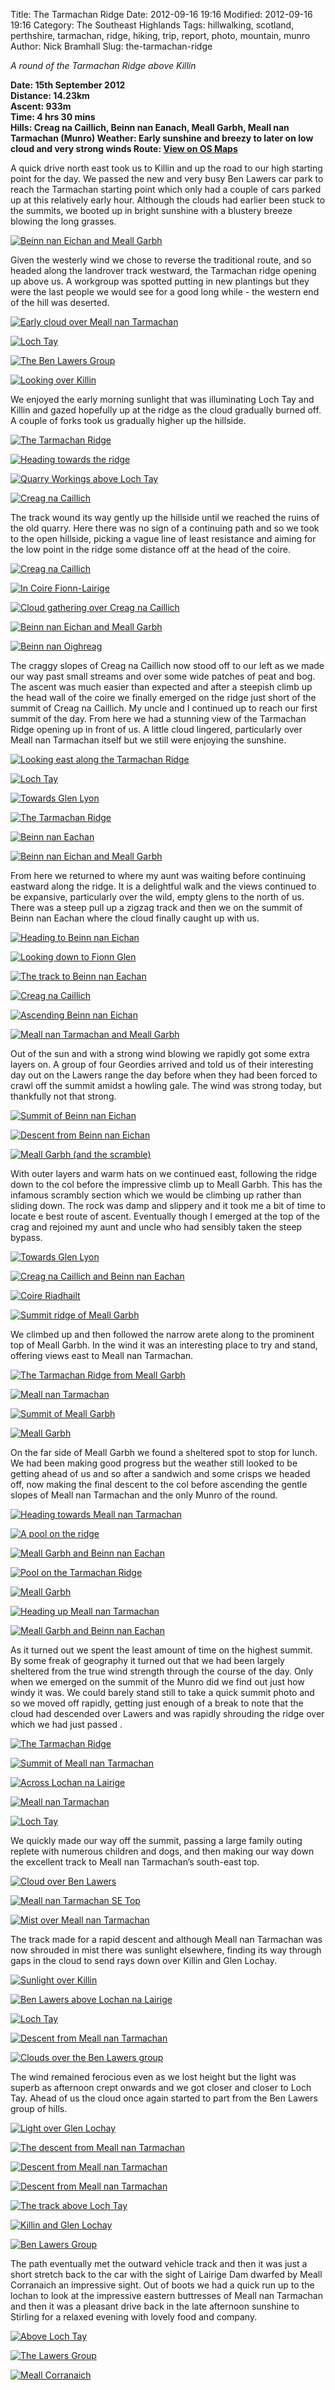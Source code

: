 Title: The Tarmachan Ridge
Date: 2012-09-16 19:16
Modified: 2012-09-16 19:16
Category: The Southeast Highlands
Tags: hillwalking, scotland, perthshire, tarmachan,  ridge, hiking, trip, report, photo, mountain, munro
Author: Nick Bramhall
Slug: the-tarmachan-ridge

_A round of the Tarmachan Ridge above Killin_

**Date: 15th September 2012  
Distance: 14.23km  
Ascent: 933m  
Time: 4 hrs 30 mins  
Hills: Creag na Caillich, Beinn nan Eanach, Meall Garbh, Meall nan Tarmachan (Munro)
Weather: Early sunshine and breezy to later on low cloud and very strong winds
Route: [View on OS Maps](https://www.invertedworld.co.uk/hillwalking/trip/369)**

A quick drive north east took us to Killin and up the road to our high starting point for the day. We passed the new and very busy Ben Lawers car park to reach the Tarmachan starting point which only had a couple of cars parked up at this relatively early hour. Although the clouds had earlier been stuck to the summits, we booted up in bright sunshine with a blustery breeze blowing the long grasses. 

[![Beinn nan Eichan and Meall Garbh](http://farm9.staticflickr.com/8441/8016213185_48a86be6cd_b.jpg)](http://flic.kr/p/ddnbUa "Beinn nan Eichan and Meall Garbh by Nick Bramhall, on Flickr")

<!--more-->

Given the westerly wind we chose to reverse the traditional route, and so headed along the landrover track westward, the Tarmachan ridge opening up above us. A workgroup was spotted putting in new plantings but they were the last people we would see for a good long while - the western end of the hill was deserted.

[![Early cloud over Meall nan Tarmachan](http://farm9.staticflickr.com/8301/8016134003_5203a19c90_b.jpg)](http://flic.kr/p/ddmMmX "Early cloud over Meall nan Tarmachan by Nick Bramhall, on Flickr")

[![Loch Tay](http://farm9.staticflickr.com/8306/8006838358_f4c4f779cc_b.jpg)](http://flic.kr/p/dcx96d "Loch Tay by Nick Bramhall, on Flickr")

[![The Ben Lawers Group](http://farm9.staticflickr.com/8445/8016138235_95f9d100be_b.jpg)](http://flic.kr/p/ddmNBV "The Ben Lawers Group by Nick Bramhall, on Flickr")

[![Looking over Killin](http://farm9.staticflickr.com/8444/8016145104_b01740c4b3_b.jpg)](http://flic.kr/p/ddmQEm "Looking over Killin by Nick Bramhall, on Flickr")

We enjoyed the early morning sunlight that was illuminating Loch Tay and Killin and gazed hopefully up at the ridge as the cloud gradually burned off. A couple of forks took us gradually higher up the hillside.

[![The Tarmachan Ridge](http://farm9.staticflickr.com/8319/8016157752_a2eeb69e47_b.jpg)](http://flic.kr/p/ddmUqq "The Tarmachan Ridge by Nick Bramhall, on Flickr")

[![Heading towards the ridge](http://farm9.staticflickr.com/8041/8035201671_df54be4a7d_b.jpg)](http://flic.kr/p/df3vvR "Heading towards the ridge by Nick Bramhall, on Flickr")

[![Quarry Workings above Loch Tay](http://farm9.staticflickr.com/8458/8016160594_53afd91931_b.jpg)](http://flic.kr/p/ddmVgq "Quarry Workings above Loch Tay by Nick Bramhall, on Flickr")

[![Creag na Caillich](http://farm9.staticflickr.com/8178/8016156761_9fb8216119_b.jpg)](http://flic.kr/p/ddmU8k "Creag na Caillich by Nick Bramhall, on Flickr")

The track wound its way gently up the hillside until we reached the ruins of the old quarry. Here there was no sign of a continuing path and so we took to the open hillside, picking a vague line of least resistance and aiming for the low point in the ridge some distance off at the head of the coire. 

[![Creag na Caillich](http://farm9.staticflickr.com/8295/8016178517_414bb7eecc_b.jpg)](http://flic.kr/p/ddn1Ar "Creag na Caillich by Nick Bramhall, on Flickr")

[![In Coire Fionn-Lairige](http://farm9.staticflickr.com/8311/8035200892_6c0d641803_b.jpg)](http://flic.kr/p/df3vhq "In Coire Fionn-Lairige by Nick Bramhall, on Flickr")

[![Cloud gathering over Creag na Caillich](http://farm9.staticflickr.com/8298/8016185440_1a84d28d31_b.jpg)](http://flic.kr/p/ddn3DN "Cloud gathering over Creag na Caillich by Nick Bramhall, on Flickr")

[![Beinn nan Eichan and Meall Garbh](http://farm9.staticflickr.com/8039/8016186669_22666d43db_b.jpg)](http://flic.kr/p/ddn41Z "Beinn nan Eichan and Meall Garbh by Nick Bramhall, on Flickr")

[![Beinn nan Oighreag](http://farm9.staticflickr.com/8315/8016189597_853aa3bbf4_b.jpg)](http://flic.kr/p/ddn4Tt "Beinn nan Oighreag by Nick Bramhall, on Flickr")

The craggy slopes of Creag na Caillich now stood off to our left as we made our way past small streams and over some wide patches of peat and bog. The ascent was much easier than expected and after a steepish climb up the head wall of the coire we finally emerged on the ridge just short of the summit of Creag na Caillich. My uncle and I continued up to reach our first summit of the day. From here we had a stunning view of the Tarmachan Ridge opening up in front of us. A little cloud lingered, particularly over Meall nan Tarmachan itself but we still were enjoying the sunshine.

[![Looking east along the Tarmachan Ridge](http://farm9.staticflickr.com/8174/8016192679_2b6d6a7a27_b.jpg)](http://flic.kr/p/ddn5NB "Looking east along the Tarmachan Ridge by Nick Bramhall, on Flickr")

[![Loch Tay](http://farm9.staticflickr.com/8041/8016197882_4f17290814_b.jpg)](http://flic.kr/p/ddn7mj "Loch Tay by Nick Bramhall, on Flickr")

[![Towards Glen Lyon](http://farm9.staticflickr.com/8454/8016199306_959e7ee293_b.jpg)](http://flic.kr/p/ddn7LS "Towards Glen Lyon by Nick Bramhall, on Flickr")

[![The Tarmachan Ridge](http://farm9.staticflickr.com/8436/8016201086_8371d3004f_b.jpg)](http://flic.kr/p/ddn8iy "The Tarmachan Ridge by Nick Bramhall, on Flickr")

[![Beinn nan Eachan](http://farm9.staticflickr.com/8309/8016203007_dfd3e40127_b.jpg)](http://flic.kr/p/ddn8SF "Beinn nan Eachan by Nick Bramhall, on Flickr")

[![Beinn nan Eichan and Meall Garbh](http://farm9.staticflickr.com/8436/8016230525_a2e1cd2703_b.jpg)](http://flic.kr/p/ddnh48 "Beinn nan Eichan and Meall Garbh by Nick Bramhall, on Flickr")

From here we returned to where my aunt was waiting before continuing eastward along the ridge. It is a delightful walk and the views continued to be expansive, particularly over the wild, empty glens to the north of us. There was a steep pull up a zigzag track and then we on the summit of Beinn nan Eachan where the cloud finally caught up with us.

[![Heading to Beinn nan Eichan](http://farm9.staticflickr.com/8457/8016216419_129c30a78e_b.jpg)](http://flic.kr/p/ddncRV "Heading to Beinn nan Eichan by Nick Bramhall, on Flickr")

[![Looking down to Fionn Glen](http://farm9.staticflickr.com/8447/8016221947_676dbf7d93_b.jpg)](http://flic.kr/p/ddneve "Looking down to Fionn Glen by Nick Bramhall, on Flickr")

[![The track to Beinn nan Eachan](http://farm9.staticflickr.com/8322/8016226706_76d6be3cd4_b.jpg)](http://flic.kr/p/ddnfVh "The track to Beinn nan Eachan by Nick Bramhall, on Flickr")

[![Creag na Caillich](http://farm9.staticflickr.com/8449/8016238601_1d4b0665aa_b.jpg)](http://flic.kr/p/ddnjsn "Creag na Caillich by Nick Bramhall, on Flickr")

[![Ascending Beinn nan Eichan](http://farm9.staticflickr.com/8301/8016239218_066c06cb31_b.jpg)](http://flic.kr/p/ddnjD1 "Ascending Beinn nan Eichan by Nick Bramhall, on Flickr")

[![Meall nan Tarmachan and Meall Garbh](http://farm9.staticflickr.com/8462/8016245156_8821fa4f1a_b.jpg)](http://flic.kr/p/ddnmpo "Meall nan Tarmachan and Meall Garbh by Nick Bramhall, on Flickr")

 Out of the sun and with a strong wind blowing we rapidly got some extra layers on. A group of four Geordies arrived and told us of their interesting day out on the Lawers range the day before when they had been forced to crawl off the summit amidst a howling gale. The wind was strong today, but thankfully not that strong.
 
 [![Summit of Beinn nan Eichan](http://farm9.staticflickr.com/8439/8016250576_e3a19acbba_b.jpg)](http://flic.kr/p/ddno1Q "Summit of Beinn nan Eichan by Nick Bramhall, on Flickr")
 
 [![Descent from Beinn nan Eichan](http://farm9.staticflickr.com/8310/8016252244_51b1ac577c_b.jpg)](http://flic.kr/p/ddnovA "Descent from Beinn nan Eichan by Nick Bramhall, on Flickr")
 
 [![Meall Garbh (and the scramble)](http://farm9.staticflickr.com/8170/8016260510_4764b87e44_b.jpg)](http://flic.kr/p/ddnqY7 "Meall Garbh (and the scramble) by Nick Bramhall, on Flickr")

With outer layers and warm hats on we continued east, following the ridge down to the col before the impressive climb up to Meall Garbh. This has the infamous scrambly section which we would be climbing up rather than sliding down. The rock was damp and slippery and it took me a bit of time to locate e best route of ascent. Eventually though I emerged at the top of the crag and rejoined my aunt and uncle who had sensibly taken the steep bypass. 

[![Towards Glen Lyon](http://farm9.staticflickr.com/8035/8016261547_2b4069d46d_b.jpg)](http://flic.kr/p/ddnrgZ "Towards Glen Lyon by Nick Bramhall, on Flickr")

[![Creag na Caillich and Beinn nan Eachan](http://farm9.staticflickr.com/8170/8016280743_67b43b6fed_b.jpg)](http://flic.kr/p/ddnwYX "Creag na Caillich and Beinn nan Eachan by Nick Bramhall, on Flickr")

[![Coire Riadhailt](http://farm9.staticflickr.com/8440/8016272701_1d5f504c8f_b.jpg)](http://flic.kr/p/ddnuAi "Coire Riadhailt by Nick Bramhall, on Flickr")

[![Summit ridge of Meall Garbh](http://farm9.staticflickr.com/8300/8016285558_ac52689f22_b.jpg)](http://flic.kr/p/ddnypY "Summit ridge of Meall Garbh by Nick Bramhall, on Flickr")

We climbed up and then followed the narrow arete along to the prominent top of Meall Garbh. In the wind it was an interesting place to try and stand, offering views east to Meall nan Tarmachan. 

[![The Tarmachan Ridge from Meall Garbh](http://farm9.staticflickr.com/8033/8016296590_e770a8674f_b.jpg)](http://flic.kr/p/ddnBGb "The Tarmachan Ridge from Meall Garbh by Nick Bramhall, on Flickr")

[![Meall nan Tarmachan](http://farm9.staticflickr.com/8175/8016302948_78d8f301c4_b.jpg)](http://flic.kr/p/ddnDzN "Meall nan Tarmachan by Nick Bramhall, on Flickr")

[![Summit of Meall Garbh](http://farm9.staticflickr.com/8033/8016307578_dd2778366a_b.jpg)](http://flic.kr/p/ddnEXC "Summit of Meall Garbh by Nick Bramhall, on Flickr")

[![Meall Garbh](http://farm9.staticflickr.com/8319/8035203517_dc79e62c09_b.jpg)](http://flic.kr/p/df3w4F "Meall Garbh by Nick Bramhall, on Flickr")

On the far side of Meall Garbh we found a sheltered spot to stop for lunch. We had been making good progress but the weather still looked to be getting ahead of us and so after a sandwich and some crisps we headed off, now making the final descent to the col before ascending the gentle slopes of Meall nan Tarmachan and the only Munro of the round.

[![Heading towards Meall nan Tarmachan](http://farm9.staticflickr.com/8456/8016307251_b95ab0611c_b.jpg)](http://flic.kr/p/ddnERZ "Heading towards Meall nan Tarmachan by Nick Bramhall, on Flickr")

[![A pool on the ridge](http://farm9.staticflickr.com/8455/8016315188_91f814724a_b.jpg)](http://flic.kr/p/ddnHdQ "A pool on the ridge by Nick Bramhall, on Flickr")

[![Meall Garbh and Beinn nan Eachan](http://farm9.staticflickr.com/8035/8016322572_8217a588f8_b.jpg)](http://flic.kr/p/ddnKq9 "Meall Garbh and Beinn nan Eachan by Nick Bramhall, on Flickr")

[![Pool on the Tarmachan Ridge](http://farm9.staticflickr.com/8322/8016321797_b2125eaed4_b.jpg)](http://flic.kr/p/ddnKbM "Pool on the Tarmachan Ridge by Nick Bramhall, on Flickr")

[![Meall Garbh](http://farm9.staticflickr.com/8035/8016328356_b40a890126_b.jpg)](http://flic.kr/p/ddnM8S "Meall Garbh by Nick Bramhall, on Flickr")

[![Heading up Meall nan Tarmachan](http://farm9.staticflickr.com/8176/8016333930_bcbb089edf_b.jpg)](http://flic.kr/p/ddnNMY "Heading up Meall nan Tarmachan by Nick Bramhall, on Flickr")

[![Meall Garbh and Beinn nan Eachan](http://farm9.staticflickr.com/8318/8016332052_9bb319f1c4_b.jpg)](http://flic.kr/p/ddnNeA "Meall Garbh and Beinn nan Eachan by Nick Bramhall, on Flickr")

As it turned out we spent the least amount of time on the highest summit. By some freak of geography it turned out that we had been largely sheltered from the true wind strength through the course of the day. Only when we emerged on the summit of the Munro did we find out just how windy it was. We could barely stand still to take a quick summit photo and so we moved off rapidly, getting just enough of a break to note that the cloud had descended over Lawers and was rapidly shrouding the ridge over which we had just passed .

[![The Tarmachan Ridge](http://farm9.staticflickr.com/8304/8016334765_608cca9416_b.jpg)](http://flic.kr/p/ddnP3n "The Tarmachan Ridge by Nick Bramhall, on Flickr")

[![Summit of Meall nan Tarmachan](http://farm9.staticflickr.com/8178/8016337179_23d84fff33_b.jpg)](http://flic.kr/p/ddnPKZ "Summit of Meall nan Tarmachan by Nick Bramhall, on Flickr")

[![Across Lochan na Lairige](http://farm9.staticflickr.com/8457/8016341830_ae07a978ee_b.jpg)](http://flic.kr/p/ddnR9b "Across Lochan na Lairige by Nick Bramhall, on Flickr")

[![Meall nan Tarmachan](http://farm9.staticflickr.com/8036/8016346118_abcf4cd595_b.jpg)](http://flic.kr/p/ddnSq7 "Meall nan Tarmachan by Nick Bramhall, on Flickr")

[![Loch Tay](http://farm9.staticflickr.com/8459/8016349083_1b0817b914_b.jpg)](http://flic.kr/p/ddnTie "Loch Tay by Nick Bramhall, on Flickr")

We quickly made our way off the summit, passing a large family outing replete with numerous children and dogs, and then making our way down the excellent track to Meall nan Tarmachan’s south-east top.

[![Cloud over Ben Lawers](http://farm9.staticflickr.com/8030/8016355061_b1e3f70daa_b.jpg)](http://flic.kr/p/ddnV5i "Cloud over Ben Lawers by Nick Bramhall, on Flickr")

[![Meall nan Tarmachan SE Top](http://farm9.staticflickr.com/8461/8016357283_48bac897a7_b.jpg)](http://flic.kr/p/ddnVJB "Meall nan Tarmachan SE Top by Nick Bramhall, on Flickr")

[![Mist over Meall nan Tarmachan](http://farm9.staticflickr.com/8451/8016365714_ba7c318c85_b.jpg)](http://flic.kr/p/ddnYeY "Mist over Meall nan Tarmachan by Nick Bramhall, on Flickr")

The track made for a rapid descent and although Meall nan Tarmachan was now shrouded in mist there was sunlight elsewhere, finding its way through gaps in the cloud to send rays down over Killin and Glen Lochay. 

[![Sunlight over Killin](http://farm9.staticflickr.com/8461/8016370485_7683b8dfc6_b.jpg)](http://flic.kr/p/ddnZEe "Sunlight over Killin by Nick Bramhall, on Flickr")

[![Ben Lawers above Lochan na Lairige](http://farm9.staticflickr.com/8177/8016374936_c0869c1206_b.jpg)](http://flic.kr/p/ddo1YY "Ben Lawers above Lochan na Lairige by Nick Bramhall, on Flickr")

[![Loch Tay](http://farm9.staticflickr.com/8310/8016374045_3cbbbdd0c6_b.jpg)](http://flic.kr/p/ddo1HB "Loch Tay by Nick Bramhall, on Flickr")

[![Descent from Meall nan Tarmachan](http://farm9.staticflickr.com/8302/8016378656_344a5b24fa_b.jpg)](http://flic.kr/p/ddo367 "Descent from Meall nan Tarmachan by Nick Bramhall, on Flickr")

[![Clouds over the Ben Lawers group](http://farm9.staticflickr.com/8456/8016380404_69dc7c5d65_b.jpg)](http://flic.kr/p/ddo3Bf "Clouds over the Ben Lawers group by Nick Bramhall, on Flickr")

The wind remained ferocious even as we lost height but the light was superb as afternoon crept onwards and we got closer and closer to Loch Tay. Ahead of us the cloud once again started to part from the Ben Lawers group of hills.

[![Light over Glen Lochay](http://farm9.staticflickr.com/8457/8016384871_299c374f30_b.jpg)](http://flic.kr/p/ddo4Wg "Light over Glen Lochay by Nick Bramhall, on Flickr")

[![The descent from Meall nan Tarmachan](http://farm9.staticflickr.com/8305/8016393052_40b7a90539_b.jpg)](http://flic.kr/p/ddo7nj "The descent from Meall nan Tarmachan by Nick Bramhall, on Flickr")

[![Descent from Meall nan Tarmachan](http://farm9.staticflickr.com/8319/8035203019_98efc36d7a_b.jpg)](http://flic.kr/p/df3vV6 "Descent from Meall nan Tarmachan by Nick Bramhall, on Flickr")

[![Descent from Meall nan Tarmachan](http://farm9.staticflickr.com/8306/8016402148_af29e2c40a_b.jpg)](http://flic.kr/p/ddoa59 "Descent from Meall nan Tarmachan by Nick Bramhall, on Flickr")

[![The track above Loch Tay](http://farm9.staticflickr.com/8169/8016407704_bcb3ed172f_b.jpg)](http://flic.kr/p/ddobHW "The track above Loch Tay by Nick Bramhall, on Flickr")

[![Killin and Glen Lochay](http://farm9.staticflickr.com/8042/8016405875_cc7f86a64c_b.jpg)](http://flic.kr/p/ddobbp "Killin and Glen Lochay by Nick Bramhall, on Flickr")

[![Ben Lawers Group](http://farm9.staticflickr.com/8318/8016413269_95cecec0c0_b.jpg)](http://flic.kr/p/ddodnT "Ben Lawers Group by Nick Bramhall, on Flickr")

The path eventually met the outward vehicle track and then it was just a short stretch back to the car with the sight of Lairige Dam dwarfed by Meall Corranaich an impressive sight. Out of boots we had a quick run up to the lochan to look at the impressive eastern buttresses of Meall nan Tarmachan and then it was a pleasant drive back in the late afternoon sunshine to Stirling for a relaxed evening with lovely food and company.

[![Above Loch Tay](http://farm9.staticflickr.com/8033/8016419723_46721a4e26_b.jpg)](http://flic.kr/p/ddofia "Above Loch Tay by Nick Bramhall, on Flickr")

[![The Lawers Group](http://farm9.staticflickr.com/8299/8016421329_64b625f9d3_b.jpg)](http://flic.kr/p/ddofLR "The Lawers Group by Nick Bramhall, on Flickr")

[![Meall Corranaich](http://farm9.staticflickr.com/8457/8016426722_a2928d8369_b.jpg)](http://flic.kr/p/ddohnQ "Meall Corranaich by Nick Bramhall, on Flickr")